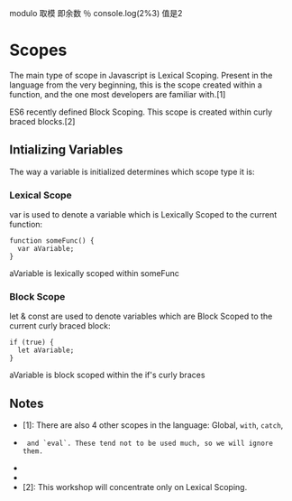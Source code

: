 modulo 取模 即余数 ％
console.log(2%3)  值是2

# Scopes

The main type of scope in Javascript is Lexical Scoping. Present in the language
from the very beginning, this is the scope created within a function, and the
one most developers are familiar with.[1]

ES6 recently defined Block Scoping. This scope is created within curly braced
blocks.[2]

## Intializing Variables

The way a variable is initialized determines which scope type it is:

### Lexical Scope

var is used to denote a variable which is Lexically Scoped to the current
function:

    function someFunc() {
      var aVariable;
    }

aVariable is lexically scoped within someFunc

### Block Scope

let & const are used to denote variables which are Block Scoped to the
current curly braced block:

    if (true) {
      let aVariable;
    }

aVariable is block scoped within the if's curly braces

## Notes

  * [1]: There are also 4 other scopes in the language: Global, `with`, `catch`,
  *      and `eval`. These tend not to be used much, so we will ignore them.
  *
  *
  * [2]: This workshop will concentrate only on Lexical Scoping.
